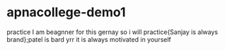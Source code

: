 # apnacollege-demo1
practice I am beagnner for this gernay so i will practice{Sanjay is always brand};patel is bard yrr it is always motivated in yourself

